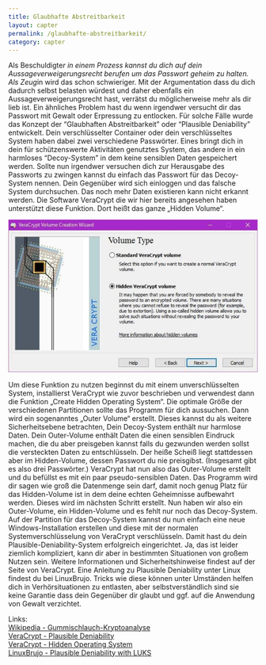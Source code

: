 ```yaml
---
title: Glaubhafte Abstreitbarkeit
layout: capter
permalink: /glaubhafte-abstreitbarkeit/
category: capter
---
```

Als Beschuldigte*r in einem Prozess kannst du dich auf dein Aussageverweigerungsrecht berufen um das Passwort geheim zu halten. Als Zeug*in wird das schon schwieriger. Mit der Argumentation dass du dich dadurch selbst belasten würdest und daher ebenfalls ein Aussageverweigerungsrecht hast, verrätst du möglicherweise mehr als dir lieb ist. Ein ähnliches Problem hast du wenn irgendwer versucht dir das Passwort mit Gewalt oder Erpressung zu entlocken. Für solche Fälle wurde das Konzept der “Glaubhaften Abstreitbarkeit” oder “Plausible Deniability” entwickelt. Dein verschlüsselter Container oder dein verschlüsseltes System haben dabei zwei verschiedene Passwörter. Eines bringt dich in dein für schützenswerte Aktivitäten genutztes System, das andere in ein harmloses “Decoy-System” in dem keine sensiblen Daten gespeichert werden. Sollte nun irgendwer versuchen dich zur Herausgabe des Passworts zu zwingen kannst du einfach das Passwort für das Decoy-System nennen. Dein Gegenüber wird sich einloggen und das falsche System durchsuchen. Das noch mehr Daten existieren kann nicht erkannt werden.
Die Software VeraCrypt die wir hier bereits angesehen haben unterstützt diese Funktion. Dort heißt das ganze „Hidden Volume“.

![](../assets/posts/veracrypt.jpg)

Um diese Funktion zu nutzen beginnst du mit einem unverschlüsselten System, installierst VeraCrypt wie zuvor beschrieben und verwendest dann die Funktion „Create Hidden Operating System“. Die optimale Größe der verschiedenen Partitionen sollte das Programm für dich aussuchen. Dann wird ein sogenanntes „Outer Volume“ erstellt. Dieses kannst du als weitere Sicherheitsebene betrachten, Dein Decoy-System enthält nur harmlose Daten. Dein Outer-Volume enthält Daten die einen sensiblen Eindruck machen, die du aber preisgeben kannst falls du gezwunden werden sollst die versteckten Daten zu entschlüsseln. Der heiße Scheiß liegt stattdessen aber im Hidden-Volume, dessen Passwort du nie preisgibst. (Insgesamt gibt es also drei Passwörter.) VeraCrypt hat nun also das Outer-Volume erstellt und du befüllst es mit ein paar pseudo-sensiblen Daten. Das Programm wird dir sagen wie groß die Datenmenge sein darf, damit noch genug Platz für das Hidden-Volume ist in dem deine echten Geheimnisse aufbewahrt werden. Dieses wird im nächsten Schritt erstellt. Nun haben wir also ein Outer-Volume, ein Hidden-Volume und es fehlt nur noch das Decoy-System. Auf der Partition für das Decoy-System kannst du nun einfach eine neue Windows-Installation erstellen und diese mit der normalen Systemverschlüsselung von VeraCrypt verschlüsseln. Damit hast du dein Plausible-Deniability-System erfolgreich eingerichtet. 
Ja, das ist leider ziemlich kompliziert, kann dir aber in bestimmten Situationen von großem Nutzen sein. Weitere Informationen und Sicherheitshinweise findest auf der Seite von VeraCrypt. Eine Anleitung zu Plausible Deniability unter Linux findest du bei LinuxBrujo.
Tricks wie diese können unter Umständen helfen dich in Verhörsituationen zu entlasten, aber selbstverständlich sind sie keine Garantie dass dein Gegenüber dir glaubt und ggf. auf die Anwendung von Gewalt verzichtet.

Links:<br>
[Wikipedia - Gummischlauch-Kryptoanalyse](https://de.wikipedia.org/wiki/Rubber-hose_cryptanalysis)<br>
[VeraCrypt - Plausible Deniability](https://www.veracrypt.fr/en/Plausible%20Deniability.html)<br>
[VeraCrypt - Hidden Operating System](https://www.veracrypt.fr/en/VeraCrypt%20Hidden%20Operating%20System.html)<br>
[LinuxBrujo - Plausible Deniability with LUKS](https://blog.linuxbrujo.net/posts/plausible-deniability-with-luks/)<br>
